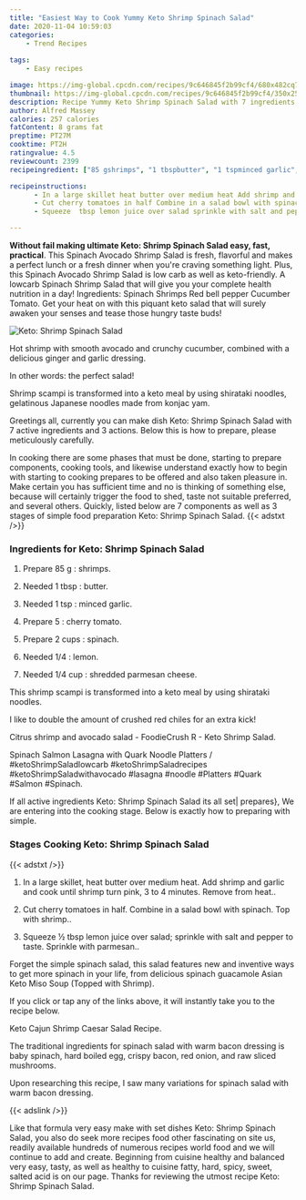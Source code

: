 ```yaml
---
title: "Easiest Way to Cook Yummy Keto Shrimp Spinach Salad"
date: 2020-11-04 10:59:03
categories:
    - Trend Recipes
    
tags:
    - Easy recipes

image: https://img-global.cpcdn.com/recipes/9c646845f2b99cf4/680x482cq70/keto-shrimp-spinach-salad-recipe-main-photo.jpg
thumbnail: https://img-global.cpcdn.com/recipes/9c646845f2b99cf4/350x250cq70/keto-shrimp-spinach-salad-recipe-main-photo.jpg
description: Recipe Yummy Keto Shrimp Spinach Salad with 7 ingredients and 3 stages of easy cooking.
author: Alfred Massey
calories: 257 calories
fatContent: 8 grams fat
preptime: PT27M
cooktime: PT2H
ratingvalue: 4.5
reviewcount: 2399
recipeingredient: ["85 gshrimps", "1 tbspbutter", "1 tspminced garlic", "5cherry tomato", "2 cupsspinach", "1/4lemon", "1/4 cupshredded parmesan cheese"]

recipeinstructions: 
      - In a large skillet heat butter over medium heat Add shrimp and garlic and cook until shrimp turn pink 3 to 4 minutes Remove from heat 
      - Cut cherry tomatoes in half Combine in a salad bowl with spinach Top with shrimp 
      - Squeeze  tbsp lemon juice over salad sprinkle with salt and pepper to taste Sprinkle with parmesan

---
```




**Without fail making ultimate Keto: Shrimp Spinach Salad easy, fast, practical**. This Spinach Avocado Shrimp Salad is fresh, flavorful and makes a perfect lunch or a fresh dinner when you&#39;re craving something light. Plus, this Spinach Avocado Shrimp Salad is low carb as well as keto-friendly. A lowcarb Spinach Shrimp Salad that will give you your complete health nutrition in a day! Ingredients: Spinach Shrimps Red bell pepper Cucumber Tomato. Get your heat on with this piquant keto salad that will surely awaken your senses and tease those hungry taste buds!


![Keto: Shrimp Spinach Salad](https://img-global.cpcdn.com/recipes/9c646845f2b99cf4/680x482cq70/keto-shrimp-spinach-salad-recipe-main-photo.jpg "Keto: Shrimp Spinach Salad")



Hot shrimp with smooth avocado and crunchy cucumber, combined with a delicious ginger and garlic dressing.

In other words: the perfect salad!

Shrimp scampi is transformed into a keto meal by using shirataki noodles, gelatinous Japanese noodles made from konjac yam.


Greetings all, currently you can make dish Keto: Shrimp Spinach Salad with 7 active ingredients and 3 actions. Below this is how to prepare, please meticulously carefully.

In cooking there are some phases that must be done, starting to prepare components, cooking tools, and likewise understand exactly how to begin with starting to cooking prepares to be offered and also taken pleasure in. Make certain you has sufficient time and no is thinking of something else, because will certainly trigger the food to shed, taste not suitable preferred, and several others. Quickly, listed below are 7 components as well as 3 stages of simple food preparation Keto: Shrimp Spinach Salad.
{{< adstxt />}}

### Ingredients for Keto: Shrimp Spinach Salad


1. Prepare 85 g : shrimps.

1. Needed 1 tbsp : butter.

1. Needed 1 tsp : minced garlic.

1. Prepare 5 : cherry tomato.

1. Prepare 2 cups : spinach.

1. Needed 1/4 : lemon.

1. Needed 1/4 cup : shredded parmesan cheese.


This shrimp scampi is transformed into a keto meal by using shirataki noodles.

I like to double the amount of crushed red chiles for an extra kick!

Citrus shrimp and avocado salad - FoodieCrush R - Keto Shrimp Salad.

Spinach Salmon Lasagna with Quark Noodle Platters / #ketoShrimpSaladlowcarb #ketoShrimpSaladrecipes #ketoShrimpSaladwithavocado #lasagna #noodle #Platters #Quark #Salmon #Spinach.


If all active ingredients Keto: Shrimp Spinach Salad its all set| prepares}, We are entering into the cooking stage. Below is exactly how to preparing with simple.

### Stages Cooking Keto: Shrimp Spinach Salad

{{< adstxt />}}


1. In a large skillet, heat butter over medium heat. Add shrimp and garlic and cook until shrimp turn pink, 3 to 4 minutes. Remove from heat..



1. Cut cherry tomatoes in half. Combine in a salad bowl with spinach. Top with shrimp..



1. Squeeze ½ tbsp lemon juice over salad; sprinkle with salt and pepper to taste. Sprinkle with parmesan..




Forget the simple spinach salad, this salad features new and inventive ways to get more spinach in your life, from delicious spinach guacamole Asian Keto Miso Soup (Topped with Shrimp).

If you click or tap any of the links above, it will instantly take you to the recipe below.

Keto Cajun Shrimp Caesar Salad Recipe.

The traditional ingredients for spinach salad with warm bacon dressing is baby spinach, hard boiled egg, crispy bacon, red onion, and raw sliced mushrooms.

Upon researching this recipe, I saw many variations for spinach salad with warm bacon dressing.


{{< adslink />}}

Like that formula very easy make with set dishes Keto: Shrimp Spinach Salad, you also do seek more recipes food other fascinating on site us, readily available hundreds of numerous recipes world food and we will continue to add and create. Beginning from cuisine healthy and balanced very easy, tasty, as well as healthy to cuisine fatty, hard, spicy, sweet, salted acid is on our page. Thanks for reviewing the utmost recipe Keto: Shrimp Spinach Salad.
